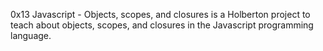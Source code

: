 0x13 Javascript - Objects, scopes, and closures is a Holberton project to teach about objects, scopes, and closures in the Javascript programming language.
